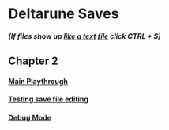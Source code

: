 # Deltarune Saves
##### (If files show up [like a text file](https://sastofficial.github.io/pages/img/savefile-textfile.html) click CTRL + S)
## Chapter 2
#### [Main Playthrough](https://sastofficial.github.io/FileHost/Game%20Saves/Deltarune%20Saves/filech2_0%20(main%20playthrough))
#### [Testing save file editing](https://sastofficial.github.io/FileHost/Game%20Saves/Deltarune%20Saves/filech2_1%20(save%20file%20testing))
#### [Debug Mode](https://sastofficial.github.io/FileHost/Game%20Saves/Deltarune%20Saves/Deltarune%20Saves/ch2-debug-mode)


